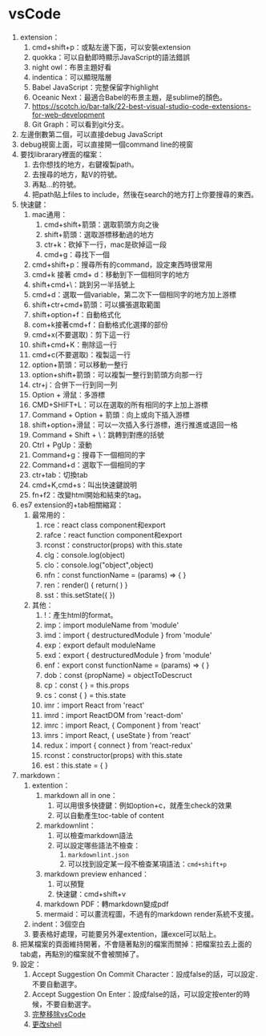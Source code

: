 # vsCode

1. extension：
   1. cmd+shift+p：或點左邊下面，可以安裝extension
   2. quokka：可以自動即時顯示JavaScript的語法錯誤
   3. night owl：布景主題好看
   4. indentica：可以顯現階層
   5. Babel JavaScript：完整保留字highlight
   6. Oceanic Next：最適合Babel的布景主題，是sublime的顏色。
   7. <https://scotch.io/bar-talk/22-best-visual-studio-code-extensions-for-web-development>
   8. Git Graph：可以看到git分支。
2. 左邊倒數第二個，可以直接debug JavaScript
3. debug視窗上面，可以直接開一個command line的視窗
4. 要找librarary裡面的檔案：
   1. 去你想找的地方，右鍵複製path。
   2. 去搜尋的地方，點V的符號。
   3. 再點...的符號。
   4. 把path貼上files to include，然後在search的地方打上你要搜尋的東西。
5. 快速鍵：
   1. mac通用：
      1. cmd+shift+箭頭：選取箭頭方向之後
      2. shift+箭頭：選取游標移動過的地方
      3. ctr+k：砍掉下一行，mac是砍掉這一段
      4. cmd+g：尋找下一個
   2. cmd+shift+p：搜尋所有的command，設定東西時很常用
   3. cmd+k 接著 cmd+ d：移動到下一個相同字的地方
   4. shift+cmd+\：跳到另一半括號上
   5. cmd+d：選取一個variable，第二次下一個相同字的地方加上游標
   6. shift+ctr+cmd+箭頭：可以擴張選取範圍
   7. shift+option+f：自動格式化
   8. com+k接著cmd+f：自動格式化選擇的部份
   9. cmd+x(不要選取)：剪下這一行
   10. shift+cmd+K：刪除這一行
   11. cmd+c(不要選取)：複製這一行
   12. option+箭頭：可以移動一整行
   13. option+shift+箭頭：可以複製一整行到箭頭方向那一行
   14. ctr+j：合併下一行到同一列
   15. Option + 滑鼠：多游標
   16. CMD+SHIFT+L：可以在選取的所有相同的字上加上游標
   17. Command + Option + 箭頭：向上或向下插入游標
   18. shift+option+滑鼠：可以一次插入多行游標，進行推進或退回一格
   19. Command + Shift + \：跳轉到對應的括號
   20. Ctrl + PgUp：滾動
   21. Command+g：搜尋下一個相同的字
   22. Command+d：選取下一個相同的字
   23. ctr+tab：切換tab
   24. cmd+K,cmd+s：叫出快速鍵說明
   25. fn+f2：改變html開始和結束的tag。
6. es7 extension的+tab相關縮寫：
   1. 最常用的：
      1. rce：react class component和export
      2. rafce：react function component和export
      3. rconst：constructor(props) with this.state
      4. clg：console.log(object)
      5. clo：console.log("object",object)
      6. nfn：const functionName = (params) => { }
      7. ren：render() { return( ) }
      8. sst：this.setState({ })
   2. 其他：
      1. !：產生html的format。
      2. imp：import moduleName from 'module'
      3. imd：import { destructuredModule } from 'module'
      4. exp：export default moduleName
      5. exd：export { destructuredModule } from 'module'
      6. enf：export const functionName = (params) => { }
      7. dob：const {propName} = objectToDescruct
      8. cp：const { } = this.props
      9. cs：const { } = this.state
      10. imr：import React from 'react'
      11. imrd：import ReactDOM from 'react-dom'
      12. imrc：import React, { Component } from 'react'
      13. imrs：import React, { useState } from 'react'
      14. redux：import { connect } from 'react-redux'
      15. rconst：constructor(props) with this.state
      16. est：this.state = { }
7. markdown：
   1. extention：
      1. markdown all in one：
         1. 可以用很多快捷鍵：例如option+c，就產生check的效果
         2. 可以自動產生toc-table of content
      2. markdownlint：
         1. 可以檢查markdown語法
         2. 可以設定哪些語法不檢查：
            1. `markdownlint.json`
            2. 可以找到設定某一段不檢查某項語法：`cmd+shift+p`
      3. markdown preview enhanced：
         1. 可以預覽
         2. 快速鍵：cmd+shift+v
      4. markdown PDF：轉markdown變成pdf
      5. mermaid：可以畫流程圖，不過有的markdown render系統不支援。
   2. indent：3個空白
   3. 要表格好處理，可能要另外灌extention，讓excel可以貼上。
8. 把某檔案的頁面維持開著，不會隨著點別的檔案而關掉：把檔案拉去上面的tab處，再點別的檔案就不會被關掉了。
9. 設定：
   1. Accept Suggestion On Commit Character：設成false的話，可以設定`.`不要自動選字。
   2. Accept Suggestion On Enter：設成false的話，可以設定按enter的時候，不要自動選字。
   3. [完整移除vsCode](https://stackoverflow.com/questions/42603103/how-to-completely-uninstall-vscode-on-mac)
   4. [更改shell](https://stackoverflow.com/questions/64001669/zsh-and-vscode-default-shells)
